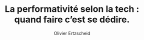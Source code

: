 ---
layout: post
title: "La performativité selon la tech : quand faire c’est se dédire."
link: "https://affordance.framasoft.org/2025/01/la-performativite-selon-la-tech-quand-faire-cest-se-dedire"
author: "Olivier Ertzscheid"
published_date: "09/01/2025"
description: "Ces derniers jours ont été occupés par un enchaînement de déclarations et de prises de position de Donald Trump et Elon Musk qui s’apparenteraient à une forme paroxystique de burlesque si le monde qu’elles inaugurent n’avaient pas tous les atours du tragique."
language: "fr"
categories: 
   - Liens
tags: "technologie éthique"
og-tags: "technologie éthique"
permalink: /:categories/:year/:month/:day/:title/
---